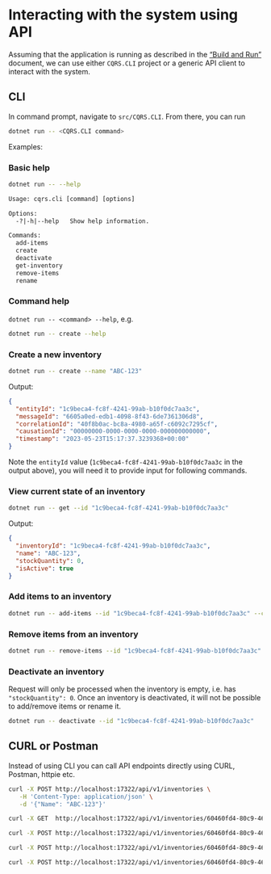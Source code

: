 # Interacting with the system using API

Assuming that the application is running as described in the
[“Build and Run”](./build-and-run.md) document, we can use either
`CQRS.CLI` project or a generic API client to interact with the system.

## CLI

In command prompt, navigate to `src/CQRS.CLI`. From there, you can run

```bash
dotnet run -- <CQRS.CLI command>
```

Examples:

### Basic help

```bash
dotnet run -- --help
```

```txt
Usage: cqrs.cli [command] [options]

Options:
  -?|-h|--help   Show help information.

Commands:
  add-items
  create
  deactivate
  get-inventory
  remove-items
  rename
```

### Command help

`dotnet run -- <command> --help`, e.g.

```bash
dotnet run -- create --help
```

### Create a new inventory

```bash
dotnet run -- create --name "ABC-123"
```

Output:

```json
{
  "entityId": "1c9beca4-fc8f-4241-99ab-b10f0dc7aa3c",
  "messageId": "6605a0ed-edb1-4098-8f43-6de7361306d8",
  "correlationId": "40f8b0ac-bc8a-4980-a65f-c6092c7295cf",
  "causationId": "00000000-0000-0000-0000-000000000000",
  "timestamp": "2023-05-23T15:17:37.3239368+00:00"
}
```

Note the `entityId` value (`1c9beca4-fc8f-4241-99ab-b10f0dc7aa3c` in the output
above), you will need it to provide input for following commands.

### View current state of an inventory

```bash
dotnet run -- get --id "1c9beca4-fc8f-4241-99ab-b10f0dc7aa3c"
```

Output:

```json
{
  "inventoryId": "1c9beca4-fc8f-4241-99ab-b10f0dc7aa3c",
  "name": "ABC-123",
  "stockQuantity": 0,
  "isActive": true
}
```

### Add items to an inventory

```bash
dotnet run -- add-items --id "1c9beca4-fc8f-4241-99ab-b10f0dc7aa3c" --count 5
```

### Remove items from an inventory

```bash
dotnet run -- remove-items --id "1c9beca4-fc8f-4241-99ab-b10f0dc7aa3c" --count 2
```

### Deactivate an inventory

Request will only be processed when the inventory is empty, i.e. has
`"stockQuantity": 0`. Once an inventory is deactivated, it will not be possible
to add/remove items or rename it.

```bash
dotnet run -- deactivate --id "1c9beca4-fc8f-4241-99ab-b10f0dc7aa3c"
```

## CURL or Postman

Instead of using CLI you can call API endpoints directly using CURL, Postman,
httpie etc.

```bash
curl -X POST http://localhost:17322/api/v1/inventories \
   -H 'Content-Type: application/json' \
   -d '{"Name": "ABC-123"}'

curl -X GET  http://localhost:17322/api/v1/inventories/60460fd4-80c9-46a6-808f-10b2bd85c656

curl -X POST http://localhost:17322/api/v1/inventories/60460fd4-80c9-46a6-808f-10b2bd85c656/add/10

curl -X POST http://localhost:17322/api/v1/inventories/60460fd4-80c9-46a6-808f-10b2bd85c656/remove/5

curl -X POST http://localhost:17322/api/v1/inventories/60460fd4-80c9-46a6-808f-10b2bd85c656/deactivate
```

